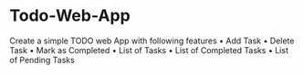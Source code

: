 # Todo-Web-App
Create a simple TODO web App with following features
• Add Task
• Delete Task
• Mark as Completed
• List of Tasks
• List of Completed Tasks
• List of Pending Tasks
